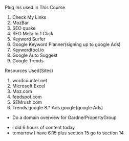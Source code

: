 Plug Ins used in This Course

1. Check My Links
2. MozBar
3. SEO quake
4. SEO Meta In 1 Click
5. Keyword Surfer
6. Google Keyword Planner(signing up to google Ads)
7. Keywordtool.io
8. Google Auto Suggest
9. Google Trends


Resources Used(Sites)
1. wordcounter.net
2. Microsoft Excel
3. Moz.com
4. feedspot.com
5. SEMrush.com
7. Trends.google
8.* Ads.google(google Ads)

* Do a domain overview for GardnerPropertyGroup
- i did 6 hours of content today
- tomorrow I have 6:15 plus section 15 go to section 14